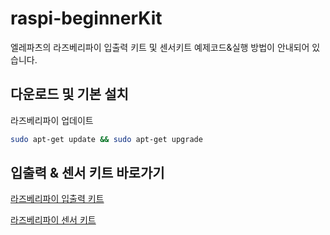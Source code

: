 # raspi-beginnerKit  

엘레파츠의 라즈베리파이 입출력 키트 및 센서키트 예제코드&실행 방법이 안내되어 있습니다.  
  
## 다운로드 및 기본 설치  

라즈베리파이 업데이트  

```bash
sudo apt-get update && sudo apt-get upgrade
```
  
## 입출력 & 센서 키트 바로가기  

[라즈베리파이 입출력 키트](https://www.eleparts.co.kr/EPXDTWPM)  

[라즈베리파이 센서 키트](https://www.eleparts.co.kr/EPXDTWR8)  
